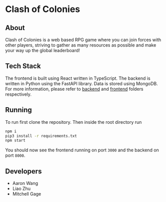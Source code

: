 # Clash of Colonies

## About

Clash of Colonies is a web based RPG game where you can join forces with other players, striving to gather as many resources as possible and make your way up the global leaderboard!

## Tech Stack

The frontend is built using React written in TypeScript. The backend is written in Python using the FastAPI library. Data is stored using MongoDB. For more information, please refer to [backend](/backend/) and [frontend](/frontend/) folders respectively.

## Running

To run first clone the repository. Then inside the root directory run
```bash
npm i
pip3 install -r requirements.txt
npm start
```
You should now see the frontend running on port `3000` and the backend on port `8000`.

## Developers

- Aaron Wang
- Liao Zhu
- Mitchell Gage